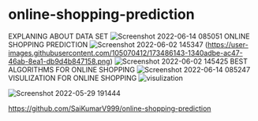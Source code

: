 # online-shopping-prediction
EXPLANING ABOUT DATA SET
![Screenshot 2022-06-14 085051](https://user-images.githubusercontent.com/105070412/173486805-b89e0446-8a3e-44fc-805a-71842aaf517e.png)
ONLINE SHOPPING PREDICTION
![Screenshot 2022-06-02 145347](https://user-images.githubusercontent.com/105070412/173487787-86c7a050-779a-48a4-bab5-ed73ec2bc966.png)
(https://user-images.githubusercontent.com/105070412/173486143-1340adbe-ac47-46ab-8ea1-db9d4b847158.png)
![Screenshot 2022-06-02 145425](https://user-images.githubusercontent.com/105070412/173486151-e17d7379-a4ce-4f3d-98f1-6f2c94395649.png)
BEST ALGORITHMS FOR ONLINE SHOPPING
![Screenshot 2022-06-14 085247](https://user-images.githubusercontent.com/105070412/173488077-ba5be379-71a7-48f1-a926-d0fd657d005e.png)
VISULIZATION FOR ONLINE SHOPPING
![visulization](https://user-images.githubusercontent.com/105070412/173486245-a52bb327-bd35-4c8a-977f-cceca863d7d8.png)

![Screenshot 2022-05-29 191444](https://user-images.githubusercontent.com/105070412/173488321-d5f067aa-7ada-488f-929b-1a22fdd08e7b.png)



https://github.com/SaiKumarV999/online-shopping-prediction




